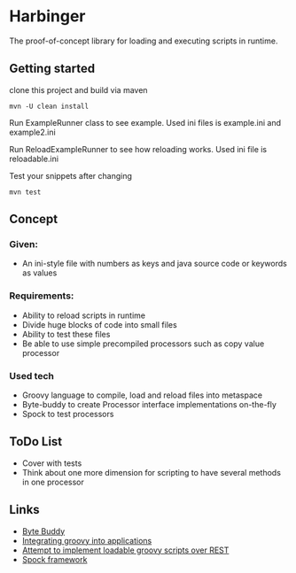 # Harbinger
The proof-of-concept library for loading and executing scripts in runtime. 

## Getting started
clone this project and build via maven

```mvn -U clean install```

Run ExampleRunner class to see example. Used ini files is example.ini and example2.ini

Run ReloadExampleRunner to see how reloading works. Used ini file is reloadable.ini

Test your snippets after changing

```mvn test```

## Concept
### Given:
* An ini-style file with numbers as keys and java source code or keywords as values
### Requirements:
* Ability to reload scripts in runtime
* Divide huge blocks of code into small files
* Ability to test these files
* Be able to use simple precompiled processors such as copy value processor
### Used tech
* Groovy language to compile, load and reload files into metaspace
* Byte-buddy to create Processor interface implementations on-the-fly
* Spock to test processors 

## ToDo List
* Cover with tests
* Think about one more dimension for scripting to have several methods in one processor

## Links
* [Byte Buddy](https://bytebuddy.net)
* [Integrating groovy into applications](https://www.groovy-lang.org/integrating.html)
* [Attempt to implement loadable groovy scripts over REST](https://github.com/finnetrolle/aeon)
* [Spock framework](http://spockframework.org/)